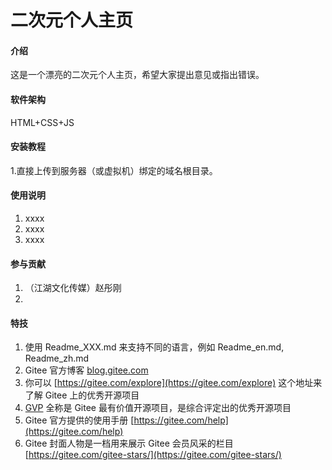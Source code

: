 # 二次元个人主页

#### 介绍
这是一个漂亮的二次元个人主页，希望大家提出意见或指出错误。

#### 软件架构
HTML+CSS+JS


#### 安装教程

1.直接上传到服务器（或虚拟机）绑定的域名根目录。

#### 使用说明

1.  xxxx
2.  xxxx
3.  xxxx

#### 参与贡献

1.  （江湖文化传媒）赵彤刚
2.  

#### 特技

1.  使用 Readme\_XXX.md 来支持不同的语言，例如 Readme\_en.md, Readme\_zh.md
2.  Gitee 官方博客 [blog.gitee.com](https://blog.gitee.com)
3.  你可以 [https://gitee.com/explore](https://gitee.com/explore) 这个地址来了解 Gitee 上的优秀开源项目
4.  [GVP](https://gitee.com/gvp) 全称是 Gitee 最有价值开源项目，是综合评定出的优秀开源项目
5.  Gitee 官方提供的使用手册 [https://gitee.com/help](https://gitee.com/help)
6.  Gitee 封面人物是一档用来展示 Gitee 会员风采的栏目 [https://gitee.com/gitee-stars/](https://gitee.com/gitee-stars/)
